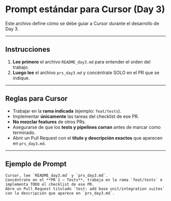 # Prompt estándar para Cursor (Day 3)

Este archivo define cómo se debe guiar a Cursor durante el desarrollo de Day 3.

---

## Instrucciones

1. **Lee primero** el archivo `README_day3.md` para entender el orden del trabajo.  
2. **Luego lee** el archivo `prs_day3.md` y concéntrate SOLO en el PR que se indique.  

---

## Reglas para Cursor

- Trabajar en la **rama indicada** (ejemplo: `feat/tests`).  
- Implementar **únicamente** las tareas del checklist de ese PR.  
- **No mezclar features** de otros PRs.  
- Asegurarse de que los **tests y pipelines corran** antes de marcar como terminado.  
- Abrir un Pull Request con el **título y descripción exactos** que aparecen en `prs_day3.md`.  

---

## Ejemplo de Prompt

```
Cursor, lee `README_day3.md` y `prs_day3.md`.  
Concéntrate en el **PR 1 — Tests**, trabaja en la rama `feat/tests` e implementa TODO el checklist de ese PR.  
Abre un Pull Request titulado `test: add base unit/integration suites` con la descripción que aparece en `prs_day3.md`.
```
